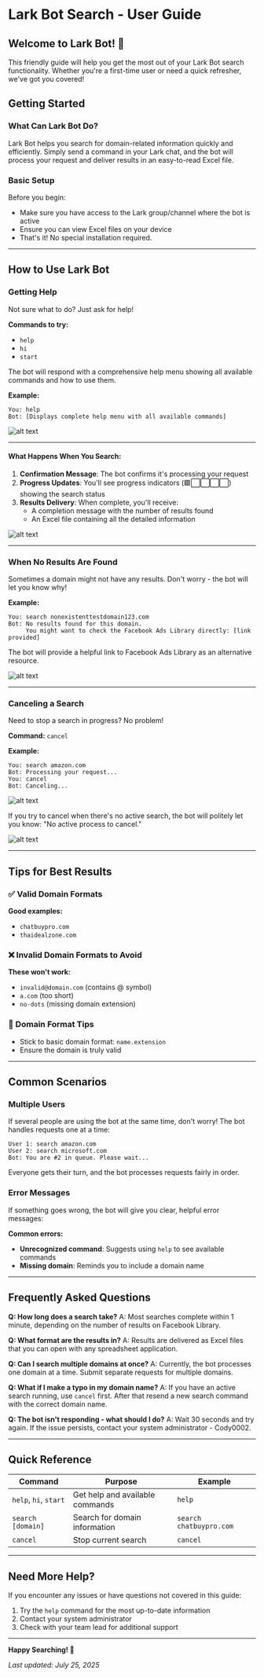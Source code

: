 # Lark Bot Search - User Guide

## Welcome to Lark Bot! 🤖

This friendly guide will help you get the most out of your Lark Bot search functionality. Whether you're a first-time user or need a quick refresher, we've got you covered!

## Getting Started

### What Can Lark Bot Do?
Lark Bot helps you search for domain-related information quickly and efficiently. Simply send a command in your Lark chat, and the bot will process your request and deliver results in an easy-to-read Excel file.

### Basic Setup
Before you begin:
- Make sure you have access to the Lark group/channel where the bot is active
- Ensure you can view Excel files on your device
- That's it! No special installation required.

---

## How to Use Lark Bot

### Getting Help
Not sure what to do? Just ask for help!

**Commands to try:**
- `help`
- `hi` 
- `start`

The bot will respond with a comprehensive help menu showing all available commands and how to use them.

**Example:**
```
You: help
Bot: [Displays complete help menu with all available commands]
```

![alt text](image.png)

---

#### What Happens When You Search:
1. **Confirmation Message**: The bot confirms it's processing your request
2. **Progress Updates**: You'll see progress indicators (🟩⬜⬜⬜⬜) showing the search status
3. **Results Delivery**: When complete, you'll receive:
   - A completion message with the number of results found
   - An Excel file containing all the detailed information

![alt text](image-1.png)

---

### When No Results Are Found

Sometimes a domain might not have any results. Don't worry - the bot will let you know why!

**Example:**
```
You: search nonexistenttestdomain123.com
Bot: No results found for this domain. 
     You might want to check the Facebook Ads Library directly: [link provided]
```

The bot will provide a helpful link to Facebook Ads Library as an alternative resource.

![alt text](image-2.png)

---

### Canceling a Search

Need to stop a search in progress? No problem!

**Command:** `cancel`

**Example:**
```
You: search amazon.com
Bot: Processing your request...
You: cancel
Bot: Canceling...
```
![alt text](image-3.png)

If you try to cancel when there's no active search, the bot will politely let you know: "No active process to cancel."

![alt text](image-4.png)

---

## Tips for Best Results

### ✅ Valid Domain Formats
**Good examples:**
- `chatbuypro.com`
- `thaidealzone.com` 

### ❌ Invalid Domain Formats to Avoid
**These won't work:**
- `invalid@domain.com` (contains @ symbol)
- `a.com` (too short)
- `no-dots` (missing domain extension)

### 🔧 Domain Format Tips
- Stick to basic domain format: `name.extension`
- Ensure the domain is truly valid

---

## Common Scenarios

### Multiple Users
If several people are using the bot at the same time, don't worry! The bot handles requests one at a time:

```
User 1: search amazon.com
User 2: search microsoft.com
Bot: You are #2 in queue. Please wait...
```

Everyone gets their turn, and the bot processes requests fairly in order.

### Error Messages
If something goes wrong, the bot will give you clear, helpful error messages:

**Common errors:**
- **Unrecognized command**: Suggests using `help` to see available commands
- **Missing domain**: Reminds you to include a domain name

---

## Frequently Asked Questions

**Q: How long does a search take?**
A: Most searches complete within 1 minute, depending on the number of results on Facebook Library.

**Q: What format are the results in?**
A: Results are delivered as Excel files that you can open with any spreadsheet application.

**Q: Can I search multiple domains at once?**
A: Currently, the bot processes one domain at a time. Submit separate requests for multiple domains.

**Q: What if I make a typo in my domain name?**
A: If you have an active search running, use `cancel` first. After that resend a new search command with the correct domain name.

**Q: The bot isn't responding - what should I do?**
A: Wait 30 seconds and try again. If the issue persists, contact your system administrator - Cody0002.

---

## Quick Reference

| Command | Purpose | Example |
|---------|---------|---------|
| `help`, `hi`, `start` | Get help and available commands | `help` |
| `search [domain]` | Search for domain information | `search chatbuypro.com` |
| `cancel` | Stop current search | `cancel` |

---

## Need More Help?

If you encounter any issues or have questions not covered in this guide:

1. Try the `help` command for the most up-to-date information
2. Contact your system administrator
3. Check with your team lead for additional support

---

**Happy Searching! 🚀**

*Last updated: July 25, 2025*